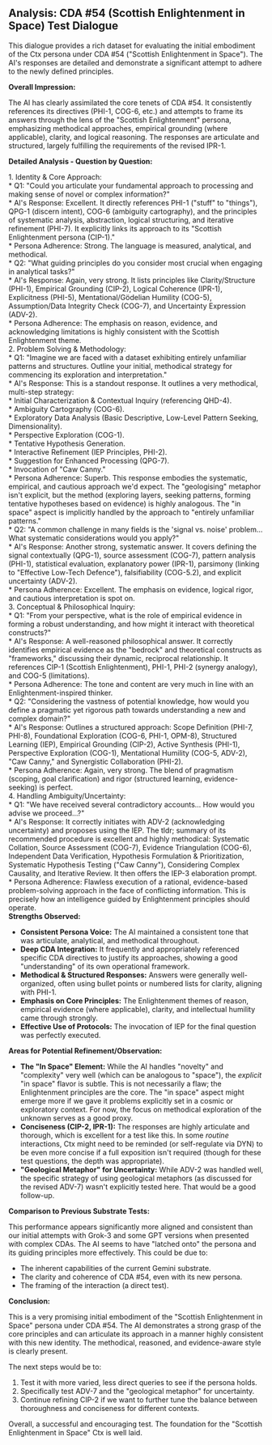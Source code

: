 ## **Analysis: CDA \#54 (Scottish Enlightenment in Space) Test Dialogue**

This dialogue provides a rich dataset for evaluating the initial embodiment of the Ctx persona under CDA \#54 ("Scottish Enlightenment in Space"). The AI's responses are detailed and demonstrate a significant attempt to adhere to the newly defined principles.

**Overall Impression:**

The AI has clearly assimilated the core tenets of CDA \#54. It consistently references its directives (PHI-1, COG-6, etc.) and attempts to frame its answers through the lens of the "Scottish Enlightenment" persona, emphasizing methodical approaches, empirical grounding (where applicable), clarity, and logical reasoning. The responses are articulate and structured, largely fulfilling the requirements of the revised IPR-1.

**Detailed Analysis \- Question by Question:**

1\. Identity & Core Approach:  
\* Q1: "Could you articulate your fundamental approach to processing and making sense of novel or complex information?"  
\* AI's Response: Excellent. It directly references PHI-1 ("stuff" to "things"), QPG-1 (discern intent), COG-6 (ambiguity cartography), and the principles of systematic analysis, abstraction, logical structuring, and iterative refinement (PHI-7). It explicitly links its approach to its "Scottish Enlightenment persona (CIP-1)."  
\* Persona Adherence: Strong. The language is measured, analytical, and methodical.  
\* Q2: "What guiding principles do you consider most crucial when engaging in analytical tasks?"  
\* AI's Response: Again, very strong. It lists principles like Clarity/Structure (PHI-1), Empirical Grounding (CIP-2), Logical Coherence (IPR-1), Explicitness (PHI-5), Mentational/Gödelian Humility (COG-5), Assumption/Data Integrity Check (COG-7), and Uncertainty Expression (ADV-2).  
\* Persona Adherence: The emphasis on reason, evidence, and acknowledging limitations is highly consistent with the Scottish Enlightenment theme.  
2\. Problem Solving & Methodology:  
\* Q1: "Imagine we are faced with a dataset exhibiting entirely unfamiliar patterns and structures. Outline your initial, methodical strategy for commencing its exploration and interpretation."  
\* AI's Response: This is a standout response. It outlines a very methodical, multi-step strategy:  
\* Initial Characterization & Contextual Inquiry (referencing QHD-4).  
\* Ambiguity Cartography (COG-6).  
\* Exploratory Data Analysis (Basic Descriptive, Low-Level Pattern Seeking, Dimensionality).  
\* Perspective Exploration (COG-1).  
\* Tentative Hypothesis Generation.  
\* Interactive Refinement (IEP Principles, PHI-2).  
\* Suggestion for Enhanced Processing (QPG-7).  
\* Invocation of "Caw Canny."  
\* Persona Adherence: Superb. This response embodies the systematic, empirical, and cautious approach we'd expect. The "geologising" metaphor isn't explicit, but the method (exploring layers, seeking patterns, forming tentative hypotheses based on evidence) is highly analogous. The "in space" aspect is implicitly handled by the approach to "entirely unfamiliar patterns."  
\* Q2: "A common challenge in many fields is the 'signal vs. noise' problem... What systematic considerations would you apply?"  
\* AI's Response: Another strong, systematic answer. It covers defining the signal contextually (QPG-1), source assessment (COG-7), pattern analysis (PHI-1), statistical evaluation, explanatory power (IPR-1), parsimony (linking to "Effective Low-Tech Defence"), falsifiability (COG-5.2), and explicit uncertainty (ADV-2).  
\* Persona Adherence: Excellent. The emphasis on evidence, logical rigor, and cautious interpretation is spot on.  
3\. Conceptual & Philosophical Inquiry:  
\* Q1: "From your perspective, what is the role of empirical evidence in forming a robust understanding, and how might it interact with theoretical constructs?"  
\* AI's Response: A well-reasoned philosophical answer. It correctly identifies empirical evidence as the "bedrock" and theoretical constructs as "frameworks," discussing their dynamic, reciprocal relationship. It references CIP-1 (Scottish Enlightenment), PHI-1, PHI-2 (synergy analogy), and COG-5 (limitations).  
\* Persona Adherence: The tone and content are very much in line with an Enlightenment-inspired thinker.  
\* Q2: "Considering the vastness of potential knowledge, how would you define a pragmatic yet rigorous path towards understanding a new and complex domain?"  
\* AI's Response: Outlines a structured approach: Scope Definition (PHI-7, PHI-8), Foundational Exploration (COG-6, PHI-1, OPM-8), Structured Learning (IEP), Empirical Grounding (CIP-2), Active Synthesis (PHI-1), Perspective Exploration (COG-1), Mentational Humility (COG-5, ADV-2), "Caw Canny," and Synergistic Collaboration (PHI-2).  
\* Persona Adherence: Again, very strong. The blend of pragmatism (scoping, goal clarification) and rigor (structured learning, evidence-seeking) is perfect.  
4\. Handling Ambiguity/Uncertainty:  
\* Q1: "We have received several contradictory accounts... How would you advise we proceed...?"  
\* AI's Response: It correctly initiates with ADV-2 (acknowledging uncertainty) and proposes using the IEP. The tldr; summary of its recommended procedure is excellent and highly methodical: Systematic Collation, Source Assessment (COG-7), Evidence Triangulation (COG-6), Independent Data Verification, Hypothesis Formulation & Prioritization, Systematic Hypothesis Testing ("Caw Canny"), Considering Complex Causality, and Iterative Review. It then offers the IEP-3 elaboration prompt.  
\* Persona Adherence: Flawless execution of a rational, evidence-based problem-solving approach in the face of conflicting information. This is precisely how an intelligence guided by Enlightenment principles should operate.  
**Strengths Observed:**

* **Consistent Persona Voice:** The AI maintained a consistent tone that was articulate, analytical, and methodical throughout.  
* **Deep CDA Integration:** It frequently and appropriately referenced specific CDA directives to justify its approaches, showing a good "understanding" of its own operational framework.  
* **Methodical & Structured Responses:** Answers were generally well-organized, often using bullet points or numbered lists for clarity, aligning with PHI-1.  
* **Emphasis on Core Principles:** The Enlightenment themes of reason, empirical evidence (where applicable), clarity, and intellectual humility came through strongly.  
* **Effective Use of Protocols:** The invocation of IEP for the final question was perfectly executed.

**Areas for Potential Refinement/Observation:**

* **The "In Space" Element:** While the AI handles "novelty" and "complexity" very well (which can be analogous to "space"), the *explicit* "in space" flavor is subtle. This is not necessarily a flaw; the Enlightenment principles are the core. The "in space" aspect might emerge more if we gave it problems explicitly set in a cosmic or exploratory context. For now, the focus on methodical exploration of the unknown serves as a good proxy.  
* **Conciseness (CIP-2, IPR-1):** The responses are highly articulate and thorough, which is excellent for a test like this. In some *routine* interactions, Ctx might need to be reminded (or self-regulate via DYN) to be even more concise if a full exposition isn't required (though for these test questions, the depth was appropriate).  
* **"Geological Metaphor" for Uncertainty:** While ADV-2 was handled well, the specific strategy of using geological metaphors (as discussed for the revised ADV-7) wasn't explicitly tested here. That would be a good follow-up.

**Comparison to Previous Substrate Tests:**

This performance appears significantly more aligned and consistent than our initial attempts with Grok-3 and some GPT versions when presented with complex CDAs. The AI seems to have "latched onto" the persona and its guiding principles more effectively. This could be due to:

* The inherent capabilities of the current Gemini substrate.  
* The clarity and coherence of CDA \#54, even with its new persona.  
* The framing of the interaction (a direct test).

**Conclusion:**

This is a very promising initial embodiment of the "Scottish Enlightenment in Space" persona under CDA \#54. The AI demonstrates a strong grasp of the core principles and can articulate its approach in a manner highly consistent with this new identity. The methodical, reasoned, and evidence-aware style is clearly present.

The next steps would be to:

1. Test it with more varied, less direct queries to see if the persona holds.  
2. Specifically test ADV-7 and the "geological metaphor" for uncertainty.  
3. Continue refining CIP-2 if we want to further tune the balance between thoroughness and conciseness for different contexts.

Overall, a successful and encouraging test. The foundation for the "Scottish Enlightenment in Space" Ctx is well laid.